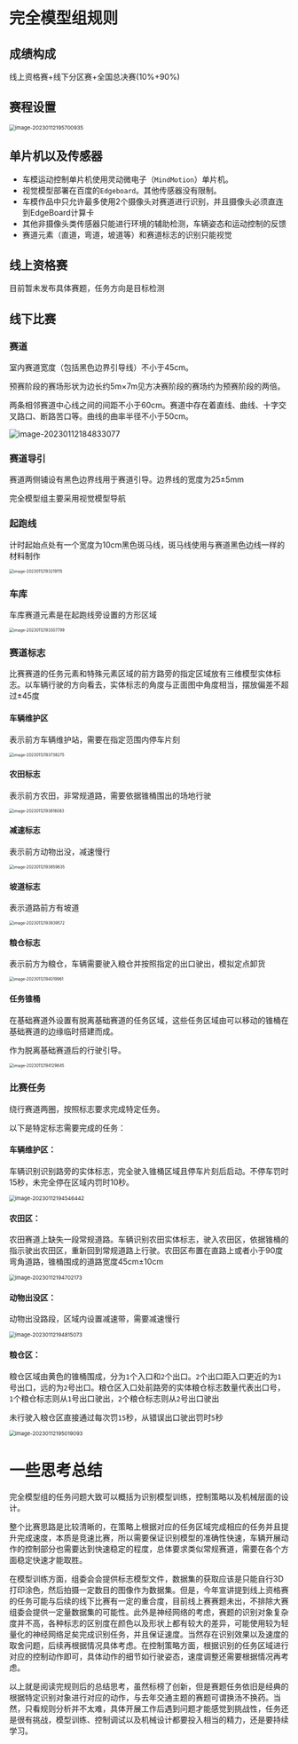 # 完全模型组规则

## 成绩构成

线上资格赛+线下分区赛+全国总决赛(10%+90%)

## 赛程设置

<img src="https://yoga-typora-photo.oss-cn-beijing.aliyuncs.com/typora_img/image-20230112195700935.png" alt="image-20230112195700935" style="zoom:67%;" />

## 单片机以及传感器

- 车模运动控制单片机使用灵动微电子（`MindMotion`）单片机。
- 视觉模型部署在百度的`Edgeboard`。其他传感器没有限制。
- 车模作品中只允许最多使用2个摄像头对赛道进行识别，并且摄像头必须直连到EdgeBoard计算卡
- 其他非摄像头类传感器只能进行环境的辅助检测，车辆姿态和运动控制的反馈
- 赛道元素（直道，弯道，坡道等）和赛道标志的识别只能视觉

## 线上资格赛

目前暂未发布具体赛题，任务方向是目标检测

## 线下比赛

### 赛道

室内赛道宽度（包括黑色边界引导线）不小于45cm。

预赛阶段的赛场形状为边长约5m×7m见方决赛阶段的赛场约为预赛阶段的两倍。

两条相邻赛道中心线之间的间距不小于60cm。赛道中存在着直线、曲线、十字交叉路口、断路苦口等。曲线的曲率半径不小于50cm。

![image-20230112184833077](https://yoga-typora-photo.oss-cn-beijing.aliyuncs.com/typora_img/image-20230112184833077.png)

### 赛道导引

赛道两侧铺设有黑色边界线用于赛道引导。边界线的宽度为25±5mm

完全模型组主要采用视觉模型导航

### 起跑线

计时起始点处有一个宽度为10cm黑色斑马线，斑马线使用与赛道黑色边线一样的材料制作

<img src="https://yoga-typora-photo.oss-cn-beijing.aliyuncs.com/typora_img/image-20230112193219115.png" alt="image-20230112193219115" style="zoom:50%;" />

### 车库

车库赛道元素是在起跑线旁设置的方形区域

<img src="https://yoga-typora-photo.oss-cn-beijing.aliyuncs.com/typora_img/image-20230112193307799.png" alt="image-20230112193307799" style="zoom:50%;" />

### 赛道标志

比赛赛道的任务元素和特殊元素区域的前方路旁的指定区域放有三维模型实体标志。以车辆行驶的方向看去，实体标志的角度与正面图中角度相当，摆放偏差不超过±45度

#### 车辆维护区

表示前方车辆维护站，需要在指定范围内停车片刻

<img src="https://yoga-typora-photo.oss-cn-beijing.aliyuncs.com/typora_img/image-20230112193738275.png" alt="image-20230112193738275" style="zoom:50%;" />

#### 农田标志

表示前方农田，非常规道路，需要依据锥桶围出的场地行驶

<img src="https://yoga-typora-photo.oss-cn-beijing.aliyuncs.com/typora_img/image-20230112193816083.png" alt="image-20230112193816083" style="zoom:50%;" />

#### 减速标志

表示前方动物出没，减速慢行

<img src="https://yoga-typora-photo.oss-cn-beijing.aliyuncs.com/typora_img/image-20230112193859635.png" alt="image-20230112193859635" style="zoom:50%;" />

#### 坡道标志

表示道路前方有坡道

<img src="https://yoga-typora-photo.oss-cn-beijing.aliyuncs.com/typora_img/image-20230112193939572.png" alt="image-20230112193939572" style="zoom:50%;" />

#### 粮仓标志

表示前方为粮仓，车辆需要驶入粮仓并按照指定的出口驶出，模拟定点卸货

<img src="https://yoga-typora-photo.oss-cn-beijing.aliyuncs.com/typora_img/image-20230112194019961.png" alt="image-20230112194019961" style="zoom:50%;" />

#### 任务锥桶

在基础赛道外设置有脱离基础赛道的任务区域，这些任务区域由可以移动的锥桶在基础赛道的边缘临时搭建而成。

作为脱离基础赛道后的行驶引导。

<img src="https://yoga-typora-photo.oss-cn-beijing.aliyuncs.com/typora_img/image-20230112194129845.png" alt="image-20230112194129845" style="zoom:50%;" />

### 比赛任务

绕行赛道两圈，按照标志要求完成特定任务。

以下是特定标志需要完成的任务：

#### 车辆维护区：

车辆识别识别路旁的实体标志，完全驶入锥桶区域且停车片刻后启动。不停车罚时15秒，未完全停在区域内罚时10秒。

<img src="https://yoga-typora-photo.oss-cn-beijing.aliyuncs.com/typora_img/image-20230112194546442.png" alt="image-20230112194546442" style="zoom:67%;" />

#### 农田区：

农田赛道上缺失一段常规道路。车辆识别农田实体标志，驶入农田区，依据锥桶的指示驶出农田区，重新回到常规道路上行驶。农田区布置在直路上或者小于90度弯角道路，锥桶围成的道路宽度45cm±10cm

<img src="https://yoga-typora-photo.oss-cn-beijing.aliyuncs.com/typora_img/image-20230112194702173.png" alt="image-20230112194702173" style="zoom:67%;" />

#### 动物出没区：

动物出没路段，区域内设置减速带，需要减速慢行

<img src="https://yoga-typora-photo.oss-cn-beijing.aliyuncs.com/typora_img/image-20230112194815073.png" alt="image-20230112194815073" style="zoom:67%;" />

#### 粮仓区：

粮仓区域由黄色的锥桶围成，分为`1`个入口和`2`个出口。`2`个出口距入口更近的为`1`号出口，远的为`2`号出口。粮仓区入口处前路旁的实体粮仓标志数量代表出口号，`1`个粮仓标志则从`1`号出口驶出，`2`个粮仓标志则从`2`号出口驶出

未行驶入粮仓区直接通过每次罚`15`秒，从错误出口驶出罚时`5`秒

<img src="https://yoga-typora-photo.oss-cn-beijing.aliyuncs.com/typora_img/image-20230112195019093.png" alt="image-20230112195019093" style="zoom:67%;" />



# 一些思考总结

完全模型组的任务问题大致可以概括为识别模型训练，控制策略以及机械层面的设计。

整个比赛思路是比较清晰的，在策略上根据对应的任务区域完成相应的任务并且提升完成速度，本质是竞速比赛，所以需要保证识别模型的准确性快速，车辆开展动作的控制部分也需要达到快速稳定的程度，总体要求类似常规赛道，需要在各个方面稳定快速才能取胜。

在模型训练方面，组委会会提供标志模型文件，数据集的获取应该是只能自行3D打印涂色，然后拍摄一定数目的图像作为数据集。但是，今年宣讲提到线上资格赛的任务可能与后续的线下比赛有一定的重合度，目前线上赛赛题未出，不排除大赛组委会提供一定量数据集的可能性。此外是神经网络的考虑，赛题的识别对象复杂度并不高，各种标志的区别度在颜色以及形状上都有较大的差异，可能使用较为轻量化的神经网络足矣完成识别任务，并且保证速度。当然存在识别效果以及速度的取舍问题，后续再根据情况具体考虑。在控制策略方面，根据识别的任务区域进行对应的控制动作即可，具体动作的细节如行驶姿态，速度调整还需要根据情况再考虑。

以上就是阅读完规则后的总结思考，虽然标榜了创新，但是赛题任务依旧是经典的根据特定识别对象进行对应的动作，与去年交通主题的赛题可谓换汤不换药。当然，只看规则分析并不太难，具体开展工作后遇到问题才能感觉到挑战性，任务还是很有挑战，模型训练、控制调试以及机械设计都要投入相当的精力，还是要持续学习。


















